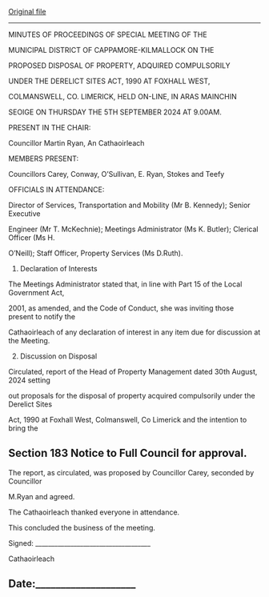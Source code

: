 [Original file](https://www.limerick.ie/sites/default/files/media/documents/2024-09/03-minutes-special-meeting-meeting-of-the-municipal-district-of-cappamore-kilmallock-5-september-2024.pdf)

---
MINUTES OF PROCEEDINGS OF SPECIAL MEETING OF THE

MUNICIPAL DISTRICT OF CAPPAMORE-KILMALLOCK ON THE

PROPOSED DISPOSAL OF PROPERTY, ADQUIRED COMPULSORILY

UNDER THE DERELICT SITES ACT, 1990 AT FOXHALL WEST,

COLMANSWELL, CO. LIMERICK, HELD ON-LINE, IN ARAS MAINCHIN

SEOIGE ON THURSDAY THE 5TH SEPTEMBER 2024 AT 9.00AM.

PRESENT IN THE CHAIR:

Councillor Martin Ryan, An Cathaoirleach

MEMBERS PRESENT:

Councillors Carey, Conway, O’Sullivan, E. Ryan, Stokes and Teefy

OFFICIALS IN ATTENDANCE:

Director of Services, Transportation and Mobility (Mr B. Kennedy); Senior Executive

Engineer (Mr T. McKechnie); Meetings Administrator (Ms K. Butler); Clerical Officer (Ms H.

O’Neill); Staff Officer, Property Services (Ms D.Ruth).

1. Declaration of Interests

The Meetings Administrator stated that, in line with Part 15 of the Local Government Act,

2001, as amended, and the Code of Conduct, she was inviting those present to notify the

Cathaoirleach of any declaration of interest in any item due for discussion at the Meeting.

2. Discussion on Disposal

Circulated, report of the Head of Property Management dated 30th August, 2024 setting

out proposals for the disposal of property acquired compulsorily under the Derelict Sites

Act, 1990 at Foxhall West, Colmanswell, Co Limerick and the intention to bring the

Section 183 Notice to Full Council for approval.
---
The report, as circulated, was proposed by Councillor Carey, seconded by Councillor

M.Ryan and agreed.

The Cathaoirleach thanked everyone in attendance.

This concluded the business of the meeting.

Signed: \_\_\_\_\_\_\_\_\_\_\_\_\_\_\_\_\_\_\_\_\_\_\_\_\_\_\_\_\_\_\_\_\_\_\_\_

Cathaoirleach

Date:\_\_\_\_\_\_\_\_\_\_\_\_\_\_\_\_\_\_\_\_
---
